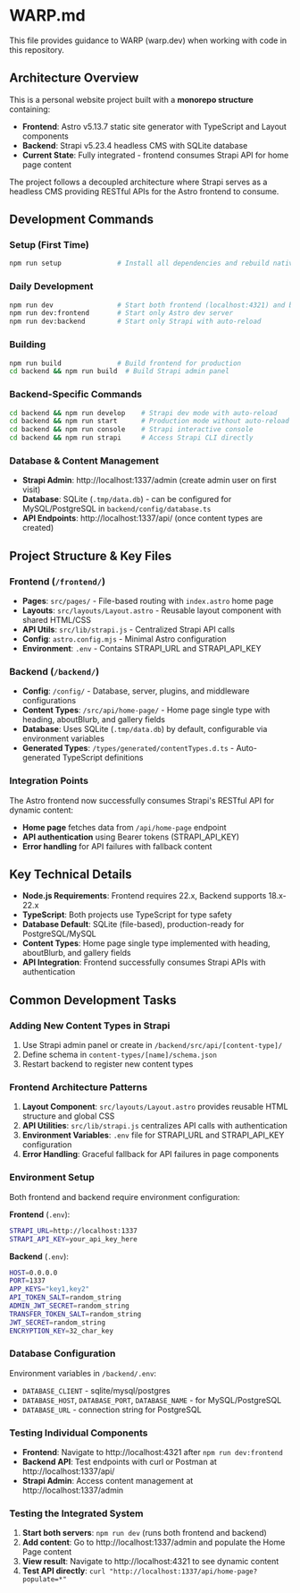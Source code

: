 # WARP.md

This file provides guidance to WARP (warp.dev) when working with code in this repository.

## Architecture Overview

This is a personal website project built with a **monorepo structure** containing:

- **Frontend**: Astro v5.13.7 static site generator with TypeScript and Layout components
- **Backend**: Strapi v5.23.4 headless CMS with SQLite database
- **Current State**: Fully integrated - frontend consumes Strapi API for home page content

The project follows a decoupled architecture where Strapi serves as a headless CMS providing RESTful APIs for the Astro frontend to consume.

## Development Commands

### Setup (First Time)
```bash
npm run setup              # Install all dependencies and rebuild native modules
```

### Daily Development
```bash
npm run dev                # Start both frontend (localhost:4321) and backend (localhost:1337) 
npm run dev:frontend       # Start only Astro dev server
npm run dev:backend        # Start only Strapi with auto-reload
```

### Building
```bash
npm run build              # Build frontend for production
cd backend && npm run build  # Build Strapi admin panel
```

### Backend-Specific Commands
```bash
cd backend && npm run develop    # Strapi dev mode with auto-reload
cd backend && npm run start      # Production mode without auto-reload
cd backend && npm run console    # Strapi interactive console
cd backend && npm run strapi     # Access Strapi CLI directly
```

### Database & Content Management
- **Strapi Admin**: http://localhost:1337/admin (create admin user on first visit)
- **Database**: SQLite (`.tmp/data.db`) - can be configured for MySQL/PostgreSQL in `backend/config/database.ts`
- **API Endpoints**: http://localhost:1337/api/ (once content types are created)

## Project Structure & Key Files

### Frontend (`/frontend/`)
- **Pages**: `src/pages/` - File-based routing with `index.astro` home page
- **Layouts**: `src/layouts/Layout.astro` - Reusable layout component with shared HTML/CSS
- **API Utils**: `src/lib/strapi.js` - Centralized Strapi API calls
- **Config**: `astro.config.mjs` - Minimal Astro configuration
- **Environment**: `.env` - Contains STRAPI_URL and STRAPI_API_KEY

### Backend (`/backend/`)
- **Config**: `/config/` - Database, server, plugins, and middleware configurations
- **Content Types**: `/src/api/home-page/` - Home page single type with heading, aboutBlurb, and gallery fields
- **Database**: Uses SQLite (`.tmp/data.db`) by default, configurable via environment variables
- **Generated Types**: `/types/generated/contentTypes.d.ts` - Auto-generated TypeScript definitions

### Integration Points
The Astro frontend now successfully consumes Strapi's RESTful API for dynamic content:
- **Home page** fetches data from `/api/home-page` endpoint
- **API authentication** using Bearer tokens (STRAPI_API_KEY)
- **Error handling** for API failures with fallback content

## Key Technical Details

- **Node.js Requirements**: Frontend requires 22.x, Backend supports 18.x-22.x
- **TypeScript**: Both projects use TypeScript for type safety
- **Database Default**: SQLite (file-based), production-ready for PostgreSQL/MySQL
- **Content Types**: Home page single type implemented with heading, aboutBlurb, and gallery fields
- **API Integration**: Frontend successfully consumes Strapi APIs with authentication

## Common Development Tasks

### Adding New Content Types in Strapi
1. Use Strapi admin panel or create in `/backend/src/api/[content-type]/`
2. Define schema in `content-types/[name]/schema.json`
3. Restart backend to register new content types

### Frontend Architecture Patterns
1. **Layout Component**: `src/layouts/Layout.astro` provides reusable HTML structure and global CSS
2. **API Utilities**: `src/lib/strapi.js` centralizes API calls with authentication
3. **Environment Variables**: `.env` file for STRAPI_URL and STRAPI_API_KEY configuration
4. **Error Handling**: Graceful fallback for API failures in page components

### Environment Setup
Both frontend and backend require environment configuration:

**Frontend** (`.env`):
```bash
STRAPI_URL=http://localhost:1337
STRAPI_API_KEY=your_api_key_here
```

**Backend** (`.env`):
```bash
HOST=0.0.0.0
PORT=1337
APP_KEYS="key1,key2"
API_TOKEN_SALT=random_string
ADMIN_JWT_SECRET=random_string
TRANSFER_TOKEN_SALT=random_string
JWT_SECRET=random_string
ENCRYPTION_KEY=32_char_key
```

### Database Configuration
Environment variables in `/backend/.env`:
- `DATABASE_CLIENT` - sqlite/mysql/postgres
- `DATABASE_HOST`, `DATABASE_PORT`, `DATABASE_NAME` - for MySQL/PostgreSQL
- `DATABASE_URL` - connection string for PostgreSQL

### Testing Individual Components
- **Frontend**: Navigate to http://localhost:4321 after `npm run dev:frontend`
- **Backend API**: Test endpoints with curl or Postman at http://localhost:1337/api/
- **Strapi Admin**: Access content management at http://localhost:1337/admin

### Testing the Integrated System
1. **Start both servers**: `npm run dev` (runs both frontend and backend)
2. **Add content**: Go to http://localhost:1337/admin and populate the Home Page content
3. **View result**: Navigate to http://localhost:4321 to see dynamic content
4. **Test API directly**: `curl "http://localhost:1337/api/home-page?populate=*"`
